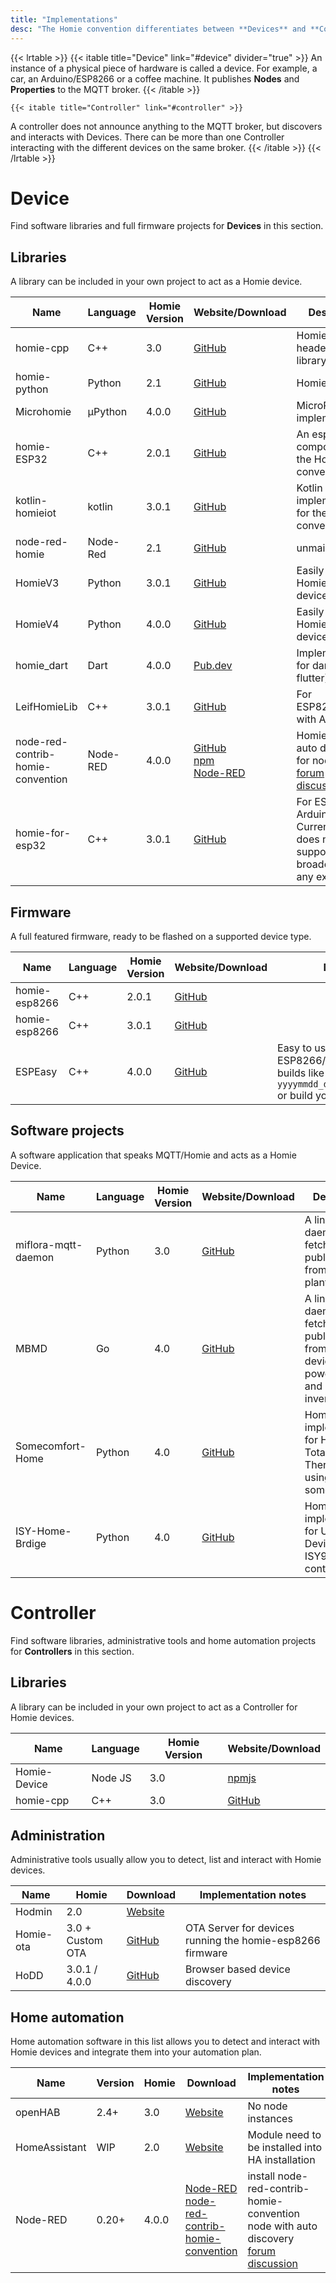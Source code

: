 ```yaml
---
title: "Implementations"
desc: "The Homie convention differentiates between **Devices** and **Controllers**."
---
```


{{< lrtable >}}
    {{< itable title="Device" link="#device" divider="true" >}}
    An instance of a physical piece of hardware is called a device. For example, a car, an Arduino/ESP8266 or a coffee machine. It publishes <b>Nodes</b> and <b>Properties</b> to the MQTT broker.
    {{< /itable >}}

    {{< itable title="Controller" link="#controller" >}}
   A controller does not announce anything to the MQTT broker, but discovers and interacts with Devices. There can be more than one Controller interacting with the different devices on the same broker.
    {{< /itable >}}
{{< /lrtable >}}

# Device
Find software libraries and full firmware projects for **Devices** in this section.

## Libraries

A library can be included in your own project to act as a Homie device.

| Name         | Language | Homie Version | Website/Download                                   | Description |
|--------------|----------|---------------|--------------------------------------------|----|
| homie-cpp       | C++        | 3.0   | [GitHub](https://github.com/Thalhammer/homie-cpp) | Homie C++ header only library |
| homie-python    | Python     | 2.1   | [GitHub](https://github.com/jalmeroth/homie-python) | Homie 3.0 as PR |
| Microhomie | µPython   | 4.0.0 | [GitHub](https://github.com/microhomie/microhomie) | MicroPython implementation |
| homie-ESP32     | C++        | 2.0.1 | [GitHub](https://github.com/craftmetrics/esp32-homie) | An esp-idf component for the Homie convention. |
| kotlin-homieiot | kotlin     | 3.0.1 | [GitHub](https://github.com/boc-tothefuture/kotlin-homieiot) | Kotlin implementation for the Homie convention  |
| node-red-homie  | Node-Red   | 2.1   | [GitHub](https://github.com/marvinroger/node-red-contrib-homie) | unmaintained |
| HomieV3         | Python     | 3.0.1 | [GitHub](https://github.com/mjcumming/HomieV3) | Easily build Homie 3.0 devices |
| HomieV4         | Python     | 4.0.0 | [GitHub](https://github.com/mjcumming/homie4) | Easily build Homie 4.0 devices |
| homie_dart      | Dart       | 4.0.0 | [Pub.dev](https://pub.dev/packages/homie_dart) | Implementation for dart (and flutter) |
| LeifHomieLib    | C++        | 3.0.1 | [GitHub](https://github.com/leifclaesson/leifhomielib) | For ESP8266/ESP32 with Arduino |
| node-red-contrib-homie-convention | Node-RED | 4.0.0 | [GitHub](https://flows.nodered.org/node/node-red-contrib-homie-convention)<br>[npm](https://www.npmjs.com/package/node-red-contrib-homie-convention)<br>[Node-RED](https://flows.nodered.org/node/node-red-contrib-homie-convention) | Homie node with auto discovery for node red [forum discussion](https://discourse.nodered.org/t/announce-node-red-contrib-homie-convention)
| homie-for-esp32    | C++        | 3.0.1 | [GitHub](https://github.com/Clon1998/homie-for-esp32) | For ESP32 with Arduino. Currently this does not support broadcast nor any extension. |
## Firmware

A full featured firmware, ready to be flashed on a supported device type.

| Name         | Language | Homie Version | Website/Download                                   | Description |
|--------------|----------|---------------|--------------------------------------------|----|
| homie-esp8266 | C++     | 2.0.1         | [GitHub](https://github.com/homieiot/homie-esp8266) | |
| homie-esp8266 | C++     | 3.0.1         | [GitHub](https://github.com/homieiot/homie-esp8266/tree/develop-v3) | |
| ESPEasy | C++ | 4.0.0 | [GitHub](https://github.com/letscontrolit/ESPEasy) | Easy to use Firmware for ESP8266/ESP32. Choose dev builds like  `ESP_Easy_mega-yyyymmdd_dev_ESP8266_4M1M.bin` or build your own

## Software projects

A software application that speaks MQTT/Homie and acts as a Homie Device.

| Name         | Language | Homie Version | Website/Download                                   | Description|
|--------------|----------|---------------|--------------------------------------------|-----|
|miflora-mqtt-daemon | Python  | 3.0           | [GitHub](https://github.com/ThomDietrich/miflora-mqtt-daemon) |A linux daemon to fetch and publish data from Mi Flora plant sensors|
|MBMD | Go  | 4.0           | [GitHub](https://github.com/volkszaehler/mbmd) |A linux daemon to fetch and publish data from ModBus devices like power meters and grid inverters|
|Somecomfort-Home | Python  | 4.0           | [GitHub](https://github.com/mjcumming/Somecomfort-Homie) |Homie implementation for Honeywell Total Comfort Thermostats using somecomefort|
|ISY-Home-Brdige | Python  | 4.0           | [GitHub](https://github.com/mjcumming/ISY-Homie_Bridge) |Homie implementation for Universal Devices ISY994 controller|

# Controller

Find software libraries, administrative tools and home automation projects for **Controllers** in this section.

## Libraries

A library can be included in your own project to act as a Controller for Homie devices.

| Name         | Language | Homie Version | Website/Download                                   |
|--------------|----------|---------------|--------------------------------------------|
| Homie-Device | Node JS  | 3.0           | [npmjs](https://www.npmjs.com/package/homie-device) |
| homie-cpp | C++  | 3.0           | [GitHub](https://github.com/Thalhammer/homie-cpp) |


## Administration

Administrative tools usually allow you to detect, list and interact with Homie devices.

| Name         | Homie | Download| Implementation notes   |
|--------------|----------|---------------|--------------------------------------------|
| Hodmin      | 2.0      | [Website](https://github.com/rttools/hodmin) |  |
| Homie-ota    |3.0 + Custom OTA | [GitHub](https://github.com/jpmens/homie-ota) | OTA Server for devices running the homie-esp8266 firmware |
| HoDD         | 3.0.1 / 4.0.0 | [GitHub](https://github.com/rroemhild/hodd) | Browser based device discovery |


## Home automation

Home automation software in this list allows you to detect and interact with Homie devices
and integrate them into your automation plan.

| Name         |Version| Homie | Download| Implementation notes   |
|--------------|-------|-------|------------------------------------|-------------------|
| openHAB      |  2.4+ | 3.0   | [Website](https://www.openhab.org) | No node instances |
| HomeAssistant| WIP   | 2.0   | [Website](https://github.com/nerdfirefighter/HA_Homie/tree/dev) | Module need to be installed into HA installation |
| Node-RED     | 0.20+ | 4.0.0 | [Node-RED](https://nodered.org)<br>[node-red-contrib-homie-convention](https://flows.nodered.org/node/node-red-contrib-homie-convention) | install node-red-contrib-homie-convention node with auto discovery [forum discussion](https://discourse.nodered.org/t/announce-node-red-contrib-homie-convention)

